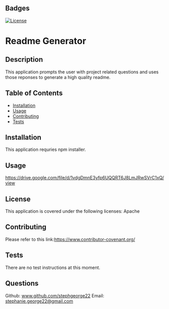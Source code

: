 

## Badges
[![License](https://img.shields.io/badge/License-Apache%202.0-blue.svg)](https://opensource.org/licenses/Apache-2.0)  

# Readme Generator

## Description 
This application prompts the user with project related questions and uses those reponses to generate a high quality readme. 

## Table of Contents

* [Installation](#installation)
* [Usage](#usage)
* [Contributing](#contributing)
* [Tests](#tests)

## Installation
This application requries npm installer.

## Usage 
https://drive.google.com/file/d/1vdgDmnE3yfp6UQQRT6J8LmJRwSVrC1xQ/view

## License
This application is covered under the following licenses:
Apache

## Contributing
Please refer to this link:https://www.contributor-covenant.org/
    
## Tests
There are no test instructions at this moment. 

## Questions
Github: www.github.com/stephgeorge22
Email: stephanie.george22@gmail.com
    
